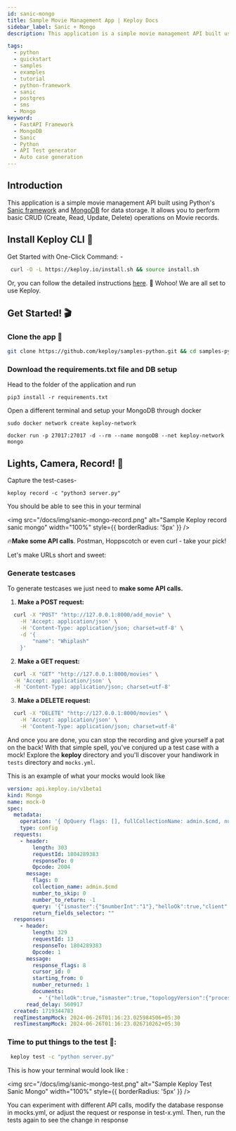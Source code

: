 ```yaml
---
id: sanic-mongo
title: Sample Movie Management App | Keploy Docs
sidebar_label: Sanic + Mongo
description: This application is a simple movie management API built using Python's Sanic framework and MongoDB for data storage. It allows you to perform basic CRUD (Create, Read, Update, Delete) operations on Movie records.

tags:
  - python
  - quickstart
  - samples
  - examples
  - tutorial
  - python-framework
  - sanic
  - postgres
  - sms
  - Mongo
keyword:
  - FastAPI Framework
  - MongoDB
  - Sanic
  - Python
  - API Test generator
  - Auto case generation
---
```


<head>
  <title> Sanic + Mongo | Keploy Docs</title>
</head>

## Introduction

This application is a simple movie management API built using Python's [Sanic framework](https://sanic.dev/en/) and [MongoDB](https://mongodb.com/) for data storage. It allows you to perform basic CRUD (Create, Read, Update, Delete) operations on Movie records.

## Install Keploy CLI 🚀

Get Started with One-Click Command: - 

```bash
 curl -O -L https://keploy.io/install.sh && source install.sh
```

Or, you can follow the detailed instructions [here](https://keploy.io/docs/server/installation/). 🎉 Wohoo! We are all set to use Keploy.

## Get Started! 🎬

### Clone the app 🧪

```bash
git clone https://github.com/keploy/samples-python.git && cd samples-python/sanic-mongo
```

### Download the requirements.txt file and DB setup

Head to the folder of the application and run

```shell
pip3 install -r requirements.txt
```

Open a different terminal and setup your MongoDB through docker

```shell
sudo docker network create keploy-network
```

```shell
docker run -p 27017:27017 -d --rm --name mongoDB --net keploy-network mongo
```

## Lights, Camera, Record! 🎥

Capture the test-cases-

```shell
keploy record -c "python3 server.py"
```

You should be able to see this in your terminal

<img src="/docs/img/sanic-mongo-record.png" alt="Sample Keploy record sanic mongo" width="100%" style={{ borderRadius: '5px' }} />

🔥**Make some API calls**. Postman, Hoppscotch or even curl - take your pick!

Let's make URLs short and sweet:

### Generate testcases

To generate testcases we just need to **make some API calls.**

1. **Make a POST request:**

```bash
  curl -X "POST" "http://127.0.0.1:8000/add_movie" \
    -H 'Accept: application/json' \
    -H 'Content-Type: application/json; charset=utf-8' \
    -d '{
        "name": "Whiplash"
    }'
```

2. **Make a GET request:**

```bash
  curl -X "GET" "http://127.0.0.1:8000/movies" \
  -H 'Accept: application/json' \
  -H 'Content-Type: application/json; charset=utf-8'
```

3. **Make a DELETE request:**

```bash
  curl -X "DELETE" "http://127.0.0.1:8000/movies" \
    -H 'Accept: application/json' \
    -H 'Content-Type: application/json; charset=utf-8'

```

And once you are done, you can stop the recording and give yourself a pat on the back! With that simple spell, you've conjured up a test case with a mock! Explore the **keploy** directory and you'll discover your handiwork in `tests` directory and `mocks.yml`.

This is an example of what your mocks would look like

```yaml
version: api.keploy.io/v1beta1
kind: Mongo
name: mock-0
spec:
  metadata:
    operation: '{ OpQuery flags: [], fullCollectionName: admin.$cmd, numberToSkip: 0, numberToReturn: -1, query: {"ismaster": {"$numberInt":"1"},"helloOk": true,"client": {"driver": {"name": "PyMongo|Motor","version": "4.6.3|3.4.0"},"os": {"type": "Linux","name": "Linux","architecture": "x86_64","version": "5.15.146.1-microsoft-standard-WSL2"},"platform": "CPython 3.10.12.final.0|asyncio"}}, returnFieldsSelector:  }'
    type: config
  requests:
    - header:
        length: 303
        requestId: 1804289383
        responseTo: 0
        Opcode: 2004
      message:
        flags: 0
        collection_name: admin.$cmd
        number_to_skip: 0
        number_to_return: -1
        query: '{"ismaster":{"$numberInt":"1"},"helloOk":true,"client":{"driver":{"name":"PyMongo|Motor","version":"4.6.3|3.4.0"},"os":{"type":"Linux","name":"Linux","architecture":"x86_64","version":"5.15.146.1-microsoft-standard-WSL2"},"platform":"CPython 3.10.12.final.0|asyncio"}}'
        return_fields_selector: ""
  responses:
    - header:
        length: 329
        requestId: 13
        responseTo: 1804289383
        Opcode: 1
      message:
        response_flags: 8
        cursor_id: 0
        starting_from: 0
        number_returned: 1
        documents:
          - '{"helloOk":true,"ismaster":true,"topologyVersion":{"processId":{"$oid":"667b1d2066b0c1d16885b016"},"counter":{"$numberLong":"0"}},"maxBsonObjectSize":{"$numberInt":"16777216"},"maxMessageSizeBytes":{"$numberInt":"48000000"},"maxWriteBatchSize":{"$numberInt":"100000"},"localTime":{"$date":{"$numberLong":"1719344783026"}},"logicalSessionTimeoutMinutes":{"$numberInt":"30"},"connectionId":{"$numberInt":"4"},"minWireVersion":{"$numberInt":"0"},"maxWireVersion":{"$numberInt":"21"},"readOnly":false,"ok":{"$numberDouble":"1.0"}}'
      read_delay: 560917
  created: 1719344783
  reqTimestampMock: 2024-06-26T01:16:23.025984506+05:30
  resTimestampMock: 2024-06-26T01:16:23.026710262+05:30
```

### **Time to put things to the test 🧪:**

```bash
 keploy test -c "python server.py"
```

This is how your terminal would look like :

<img src="/docs/img/sanic-mongo-test.png" alt="Sample Keploy Test Sanic Mongo" width="100%" style={{ borderRadius: '5px' }} />

You can experiment with different API calls, modify the database response in mocks.yml, or adjust the request or response in test-x.yml. Then, run the tests again to see the change in response
